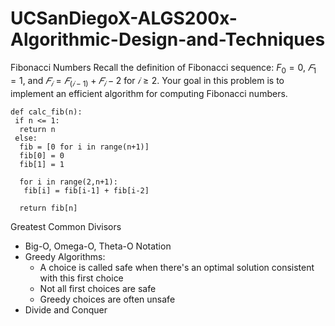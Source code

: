 # UCSanDiegoX-ALGS200x-Algorithmic-Design-and-Techniques

Fibonacci Numbers
Recall the definition of Fibonacci sequence: $`F_0 = 0`$, $`𝐹_1 = 1`$, and $`𝐹_𝑖 = 𝐹_(𝑖−1) +𝐹_𝑖−2`$ for 
$`𝑖 ≥ 2`$. Your goal in this problem is to implement an efficient algorithm for computing
Fibonacci numbers.

```
def calc_fib(n):
 if n <= 1:
  return n
 else:
  fib = [0 for i in range(n+1)]
  fib[0] = 0
  fib[1] = 1
  
  for i in range(2,n+1):
   fib[i] = fib[i-1] + fib[i-2]
  
  return fib[n]
```

Greatest Common Divisors

- Big-O, Omega-O, Theta-O Notation
- Greedy Algorithms:
  - A choice is called safe when there's an optimal solution consistent with this first choice
  - Not all first choices are safe
  - Greedy choices are often unsafe
- Divide and Conquer
